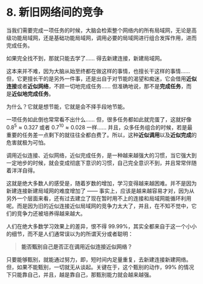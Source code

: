# 8. 新旧网络间的竞争

当我们需要完成一项任务的时候，大脑会检索整个网络内的所有局域网，无论是高级功能局域网，还是基础功能局域网，调用必要的局域网进行组合发挥作用，进而完成任务。

如果完全找不到，那就只能去学了…… 得去新建连接，新建局域网。

这本来并不难，因为大脑从始至终都在做这样的事情，也擅长干这样的事情…… 但，它更擅长干的是另外一件事，还是出自于对节能的渴望和痴迷，它会借用**近似连接**或者**近似网络**，不顾一切地完成任务…… 但准确地说，那不是**完成任务**，而是**近似地完成任务**。

为什么？它就是想节能，它就是会不择手段地节能。

一项任务如此倒也常常看不出什么…… 但，很多任务都如此就完蛋了，这就好像 $0.8^5 \approx 0.327$ 或者 $0.7^{10} \approx 0.028$ 一样…… 并且，众多任务组合的时候，若是最重要的任务差一点剩下的就往往全都白费了。所以，这种**近似调用**以及**近似完成**的危害就极为可怕。

调用近似连接、近似网络，近似完成任务，是一种越来越强大的习惯，当它强大到一定地步的时候，就会变成彻底下意识的习惯，自己完全意识不到，并且常常伴随着洋洋自得。

这就是绝大多数人的感受是，随着岁数的增加，学习变得越来越困难。并不是因为新建连接新建局域网的难度增加了 —— 事实上，应该是越来越容易才对，因为从另外一个层面来看，还有过去建立了现在暂时用不上的连接和局域网能循环利用呢。而是因为旧的近似连接近似局域网的竞争力太大了，并且，在不知不觉中，它们的竞争力还被培养得越来越大。

人们在绝大多数学习效果上的差异，恨不得 99.99%，其实全都来自于这一个小小的细节，而不是人们通常误以为的所谓天分或者聪明：

> **能否甄别自己是否正在调用近似连接近似网络？**

只要能够甄别，就能通过努力，即，短时间内足量重复，去新建连接新建网络。但，如果不能甄别，一切就无从谈起。关键在于，这个甄别的动作，99% 的情况下只能靠自己，并且，越是靠自己，那甄别能力就会越来越强。